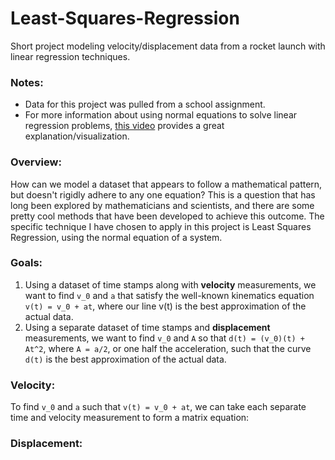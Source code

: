 # Least-Squares-Regression
Short project modeling velocity/displacement data from a rocket launch with linear regression techniques.

### Notes:
- Data for this project was pulled from a school assignment.
- For more information about using normal equations to solve linear regression problems, [this video](https://www.youtube.com/results?search_query=linear+regression+with+normal+equation) provides a great explanation/visualization.

### Overview:
How can we model a dataset that appears to follow a mathematical pattern, but doesn't rigidly adhere to any one equation? This is a question that has long been explored by mathematicians and scientists, and there are some pretty cool methods that have been developed to achieve this outcome. The specific technique I have chosen to apply in this project is Least Squares Regression, using the normal equation of a system.

### Goals: 
1. Using a dataset of time stamps along with **velocity** measurements, we want to find `v_0` and `a` that satisfy the well-known kinematics equation `v(t) = v_0 + at`, where our line v(t) is the best approximation of the actual data.
2. Using a separate dataset of time stamps and **displacement** measurements, we want to find `v_0` and `A` so that `d(t) = (v_0)(t) + At^2`, where `A = a/2`, or one half the acceleration, such that the curve `d(t)` is the best approximation of the actual data.

### Velocity:

To find `v_0` and `a` such that `v(t) = v_0 + at`, we can take each separate time and velocity measurement to form a matrix equation: 



### Displacement:
